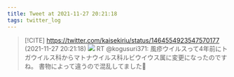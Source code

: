 ```yaml
---
title: Tweet at 2021-11-27 20:21:18
tags: twitter_log
---
```


> [!CITE] https://twitter.com/kaisekiriu/status/1464554923547570177 (2021-11-27 20:21:18)
> ![](https://twitter.com/kaisekiriu/status/1464554923547570177)
> RT @kogusuri371: 風疹ウイルスって4年前にトガウイルス科からマトナウイルス科ルビウイウス属に変更になったのですね。
> 書物によって違うので混乱してました🤣
